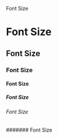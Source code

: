 Font Size
# Font Size
## Font Size
### Font Size
#### Font Size
##### Font Size
###### Font Size
####### Font Size
